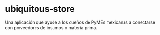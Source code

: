 # ubiquitous-store
Una aplicación que ayude a los dueños de PyMEs mexicanas a conectarse con proveedores de insumos o materia prima.
